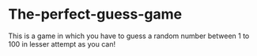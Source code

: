 # The-perfect-guess-game
This is a game in which you have to guess a random number between 1 to 100 in lesser attempt as you can!
